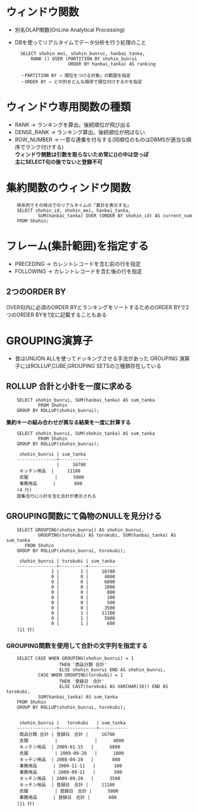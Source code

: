 # ウィンドウ関数
- 別名OLAP関数(OnLine Analytical Processing)
- DBを使ってリアルタイムでデータ分析を行う処理のこと

        SELECT shohin_mei, shohin_bunrui, hanbai_tanka,
            RANK () OVER (PARTITION BY shohin_bunrui
                          ORDER BY hanbai_tanka) AS ranking
        
        ・PARTITION BY → 順位をつける対象」の範囲を指定
        ・ORDER BY → どの列をどんな順序で順位付けするかを指定

# ウィンドウ専用関数の種類
- RANK → ランキングを算出。後続順位が飛び出る
- DENSE_RANK → ランキング算出。後続順位が飛ばない
- ROW_NUMBER → 一意な連番を付与する(同順位のものはDBMSが適当な順序でランク付けする)  
**ウィンドウ関数は引数を取らないため常に()の中は空っぽ**  
**主にSELECT句の後でないと登録不可**

# 集約関数のウィンドウ関数

        時系列でその時点でのリアルタイムの「累計を表示する」
        SELECT shohin_id, shohin_mei, hanbai_tanka,
                SUM(hanbai_tanka) OVER (ORDER BY shohin_id) AS current_sum
        FROM Shohin;

# フレーム(集計範囲)を指定する
- PRECEDING → カレントレコードを含む前の行を指定
- FOLLOWING → カレントレコードを含む後の行を指定

## 2つのORDER BY
OVER句内に必須のORDER BYとランキングをソートするためのORDER BYで2つのORDER BYを1文に記載することもある


# GROUPING演算子
- 昔はUNUON ALLを使ってドッキングさせる手法があった
GROUPING 演算子にはROLLUP,CUBE,GROUPING SETSの三種類存在している

## ROLLUP 合計と小計を一度に求める
        SELECT shohin_bunrui, SUM(hanbai_tanka) AS sum_tanka
                FROM Shohin
        GROUP BY ROLLUP(shohin_bunrui);

**集約キーの組み合わせが異なる結果を一度に計算する**

        SELECT shohin_bunrui, SUM(shohin_tanka) AS sum_tanka
                FROM Shohin
        GROUP BY ROLLUP(shohin_bunrui);

         shohin_bunrui | sum_tanka
        ---------------+-----------
                       |     16780
         キッチン用品  |     11180
         衣服          |      5000
         事務用品      |       600
        (4 行)
        超集合行に小計を含む合計が表示される

## GROUPING関数にて偽物のNULLを見分ける

        SELECT GROUPING(shohin_bunrui) AS shohin_bunrui,
                GROUPING(torokubi) AS torokubi, SUM(hanbai_tanka) AS sum_tanka
           FRON Shohin
        GROUP BY ROLLUP(shohin_bunrui, torokubi);

         shohin_bunrui | torokubi | sum_tanka
        ---------------+----------+-----------
                     1 |        1 |     16780
                     0 |        0 |      4000
                     0 |        0 |      6800
                     0 |        0 |      1000
                     0 |        0 |       880
                     0 |        0 |       100
                     0 |        0 |       500
                     0 |        0 |      3500
                     0 |        1 |     11180
                     0 |        1 |      5000
                     0 |        1 |       600
        (11 行)

### GROUPING関数を使用して合計の文字列を指定する
        SELECT CASE WHEN GROUPING(shohin_bunrui) = 1
                        THEN '商品分類 合計'
                        ELSE shohin_bunrui END AS shohin_bunrui,
                CASE WHEN GROUPING(torokubi) = 1
                        THEN '登録日　合計'
                        ELSE CAST(torokubi AS VARCHAR(16)) END AS torokubi,
                SUM(hanbai_tanka) AS sum_tanka
        FROM Shohin
        GROUP BY ROLLUP(shohin_bunrui, torokubi);
        
        
         shohin_bunrui |   torokubi   | sum_tanka
        ---------------+--------------+-----------
         商品分類 合計 | 登録日　合計 |     16780
         衣服          |              |      4000
         キッチン用品  | 2009-01-15   |      6800
         衣服          | 2009-09-20   |      1000
         キッチン用品  | 2008-04-28   |       880
         事務用品      | 2009-11-11   |       100
         事務用品      | 2009-09-11   |       500
         キッチン用品  | 2009-09-20   |      3500
         キッチン用品  | 登録日　合計 |     11180
         衣服          | 登録日　合計 |      5000
         事務用品      | 登録日　合計 |       600
        (11 行)
